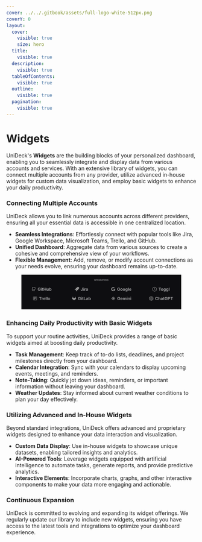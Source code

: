 ```yaml
---
cover: ../../.gitbook/assets/full-logo-white-512px.png
coverY: 0
layout:
  cover:
    visible: true
    size: hero
  title:
    visible: true
  description:
    visible: true
  tableOfContents:
    visible: true
  outline:
    visible: true
  pagination:
    visible: true
---
```


# Widgets

UniDeck's **Widgets** are the building blocks of your personalized dashboard, enabling you to seamlessly integrate and display data from various accounts and services. With an extensive library of widgets, you can connect multiple accounts from any provider, utilize advanced in-house widgets for custom data visualization, and employ basic widgets to enhance your daily productivity.

### Connecting Multiple Accounts

UniDeck allows you to link numerous accounts across different providers, ensuring all your essential data is accessible in one centralized location.

* **Seamless Integrations**: Effortlessly connect with popular tools like Jira, Google Workspace, Microsoft Teams, Trello, and GitHub.
* **Unified Dashboard**: Aggregate data from various sources to create a cohesive and comprehensive view of your workflows.
* **Flexible Management**: Add, remove, or modify account connections as your needs evolve, ensuring your dashboard remains up-to-date.

<figure><img src="../../.gitbook/assets/image (1) (1).png" alt=""><figcaption></figcaption></figure>

### Enhancing Daily Productivity with Basic Widgets

To support your routine activities, UniDeck provides a range of basic widgets aimed at boosting daily productivity.

* **Task Management**: Keep track of to-do lists, deadlines, and project milestones directly from your dashboard.
* **Calendar Integration**: Sync with your calendars to display upcoming events, meetings, and reminders.
* **Note-Taking**: Quickly jot down ideas, reminders, or important information without leaving your dashboard.
* **Weather Updates**: Stay informed about current weather conditions to plan your day effectively.

### Utilizing Advanced and In-House Widgets

Beyond standard integrations, UniDeck offers advanced and proprietary widgets designed to enhance your data interaction and visualization.

* **Custom Data Display**: Use in-house widgets to showcase unique datasets, enabling tailored insights and analytics.
* **AI-Powered Tools**: Leverage widgets equipped with artificial intelligence to automate tasks, generate reports, and provide predictive analytics.
* **Interactive Elements**: Incorporate charts, graphs, and other interactive components to make your data more engaging and actionable.

### Continuous Expansion

UniDeck is committed to evolving and expanding its widget offerings. We regularly update our library to include new widgets, ensuring you have access to the latest tools and integrations to optimize your dashboard experience.
